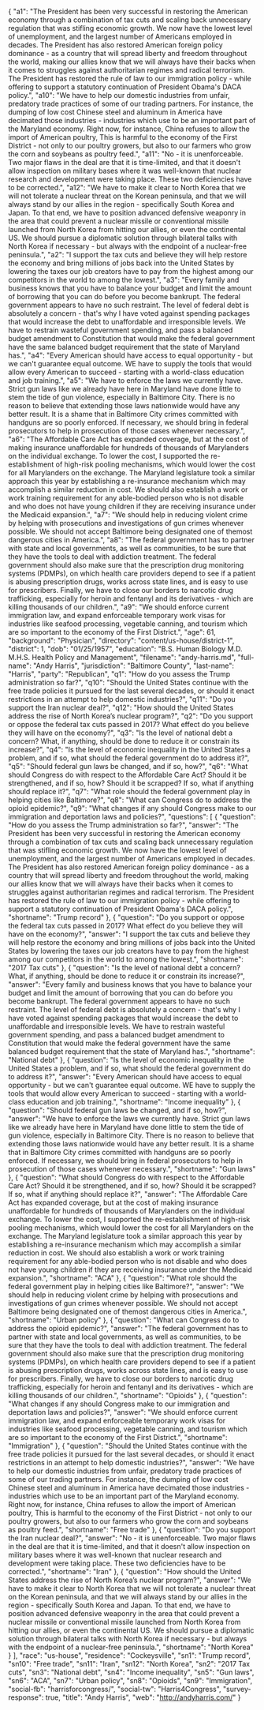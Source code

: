 {
  "a1": "The President has been very successful in restoring the American economy through a combination of tax cuts and scaling back unnecessary regulation that was stifling economic growth. We now have the lowest level of unemployment, and the largest number of Americans employed in decades. The President has also restored American foreign policy dominance - as a country that will spread liberty and freedom throughout the world, making our allies know that we will always have their backs when it comes to struggles against authoritarian regimes and radical terrorism. The President has restored the rule of law to our immigration policy - while offering to support a statutory continuation of President Obama's DACA policy.",
  "a10": "We have to help our domestic industries from unfair, predatory trade practices of some of our trading partners. For instance, the dumping of low cost Chinese steel and aluminum in America have decimated those industries - industries which use to be an important part of the Maryland economy. Right now, for instance, China refuses to allow the import of American poultry, This is harmful to the economy of the First District - not only to our poultry growers, but also to our farmers who grow the corn and soybeans as poultry feed.",
  "a11": "No - it is unenforceable. Two major flaws in the deal are that it is time-limited, and that it doesn't allow inspection on military bases where it was well-known that nuclear research and development were taking place. These two deficiencies have to be corrected.",
  "a12": "We have to make it clear to North Korea that we will not tolerate a nuclear threat on the Korean peninsula, and that we will always stand by our allies in the region - specifically South Korea and Japan. To that end, we have to position advanced defensive weaponry in the area that could prevent a nuclear missile or conventional missile launched from North Korea from hitting our allies, or even the continental US. We should pursue a diplomatic solution through bilateral talks with North Korea if necessary - but always with the endpoint of a nuclear-free peninsula.",
  "a2": "I support the tax cuts and believe they will help restore the economy and bring millions of jobs back into the United States by lowering the taxes our job creators have to pay from the highest among our competitors in the world to among the lowest.",
  "a3": "Every family and business knows that you have to balance your budget and limit the amount of borrowing that you can do before you become bankrupt. The federal government appears to have no such restraint. The level of federal debt is absolutely a concern - that's why I have voted against spending packages that would increase the debt to unaffordable and irresponsible levels. We have to restrain wasteful government spending, and pass a balanced budget amendment to Constitution that would make the federal government have the same balanced budget requirement that the state of Maryland has.",
  "a4": "Every American should have access to equal opportunity - but we can't guarantee equal outcome. WE have to supply the tools that would allow every American to succeed - starting with a world-class education and job training.",
  "a5": "We have to enforce the laws we currently have. Strict gun laws like we already have here in Maryland have done little to stem the tide of gun violence, especially in Baltimore City. There is no reason to believe that extending those laws nationwide would have any better result. It is a shame that in Baltimore City crimes committed with handguns are so poorly enforced. If necessary, we should bring in federal prosecutors to help in prosecution of those cases whenever necessary.",
  "a6": "The Affordable Care Act has expanded coverage, but at the cost of making insurance unaffordable for hundreds of thousands of Marylanders on the individual exchange. To lower the cost, I supported the re-establishment of high-risk pooling mechanisms, which would lower the cost for all Marylanders on the exchange. The Maryland legislature took a similar approach this year by establishing a re-insurance mechanism which may accomplish a similar reduction in cost. We should also establish a work or work training requirement for any able-bodied person who is not disable and who does not have young children if they are receiving insurance under the Medicaid expansion.",
  "a7": "We should help in reducing violent crime by helping with prosecutions and investigations of gun crimes whenever possible. We should not accept Baltimore being designated one of themost dangerous cities in America.",
  "a8": "The federal government has to partner with state and local governments, as well as communities, to be sure that they have the tools to deal with addiction treatment. The federal government should also make sure that the prescription drug monitoring systems (PDMPs), on which health care providers depend to see if a patient is abusing prescription drugs, works across state lines, and is easy to use for prescribers. Finally, we have to close our borders to narcotic drug trafficking, especially for heroin and fentanyl and its derivatives - which are killing thousands of our children.",
  "a9": "We should enforce current immigration law, and expand enforceable temporary work visas for industries like seafood processing, vegetable canning, and tourism which are so important to the economy of the First District.",
  "age": 61,
  "background": "Physician",
  "directory": "content/us-house/district-1",
  "district": 1,
  "dob": "01/25/1957",
  "education": "B.S. Human Biology M.D. M.H.S. Health Policy and Management",
  "filename": "andy-harris.md",
  "full-name": "Andy Harris",
  "jurisdiction": "Baltimore County",
  "last-name": "Harris",
  "party": "Republican",
  "q1": "How do you assess the Trump administration so far?",
  "q10": "Should the United States continue with the free trade policies it pursued for the last several decades, or should it enact restrictions in an attempt to help domestic industries?",
  "q11": "Do you support the Iran nuclear deal?",
  "q12": "How should the United States address the rise of North Korea’s nuclear program?",
  "q2": "Do you support or oppose the federal tax cuts passed in 2017? What effect do you believe they will have on the economy?",
  "q3": "Is the level of national debt a concern? What, if anything, should be done to reduce it or constrain its increase?",
  "q4": "Is the level of economic inequality in the United States a problem, and if so, what should the federal government do to address it?",
  "q5": "Should federal gun laws be changed, and if so, how?",
  "q6": "What should Congress do with respect to the Affordable Care Act? Should it be strengthened, and if so, how? Should it be scrapped? If so, what if anything should replace it?",
  "q7": "What role should the federal government play in helping cities like Baltimore?",
  "q8": "What can Congress do to address the opioid epidemic?",
  "q9": "What changes if any should Congress make to our immigration and deportation laws and policies?",
  "questions": [
    {
      "question": "How do you assess the Trump administration so far?",
      "answer": "The President has been very successful in restoring the American economy through a combination of tax cuts and scaling back unnecessary regulation that was stifling economic growth. We now have the lowest level of unemployment, and the largest number of Americans employed in decades. The President has also restored American foreign policy dominance - as a country that will spread liberty and freedom throughout the world, making our allies know that we will always have their backs when it comes to struggles against authoritarian regimes and radical terrorism. The President has restored the rule of law to our immigration policy - while offering to support a statutory continuation of President Obama's DACA policy.",
      "shortname": "Trump record"
    },
    {
      "question": "Do you support or oppose the federal tax cuts passed in 2017? What effect do you believe they will have on the economy?",
      "answer": "I support the tax cuts and believe they will help restore the economy and bring millions of jobs back into the United States by lowering the taxes our job creators have to pay from the highest among our competitors in the world to among the lowest.",
      "shortname": "2017 Tax cuts"
    },
    {
      "question": "Is the level of national debt a concern? What, if anything, should be done to reduce it or constrain its increase?",
      "answer": "Every family and business knows that you have to balance your budget and limit the amount of borrowing that you can do before you become bankrupt. The federal government appears to have no such restraint. The level of federal debt is absolutely a concern - that's why I have voted against spending packages that would increase the debt to unaffordable and irresponsible levels. We have to restrain wasteful government spending, and pass a balanced budget amendment to Constitution that would make the federal government have the same balanced budget requirement that the state of Maryland has.",
      "shortname": "National debt"
    },
    {
      "question": "Is the level of economic inequality in the United States a problem, and if so, what should the federal government do to address it?",
      "answer": "Every American should have access to equal opportunity - but we can't guarantee equal outcome. WE have to supply the tools that would allow every American to succeed - starting with a world-class education and job training.",
      "shortname": "Income inequality"
    },
    {
      "question": "Should federal gun laws be changed, and if so, how?",
      "answer": "We have to enforce the laws we currently have. Strict gun laws like we already have here in Maryland have done little to stem the tide of gun violence, especially in Baltimore City. There is no reason to believe that extending those laws nationwide would have any better result. It is a shame that in Baltimore City crimes committed with handguns are so poorly enforced. If necessary, we should bring in federal prosecutors to help in prosecution of those cases whenever necessary.",
      "shortname": "Gun laws"
    },
    {
      "question": "What should Congress do with respect to the Affordable Care Act? Should it be strengthened, and if so, how? Should it be scrapped? If so, what if anything should replace it?",
      "answer": "The Affordable Care Act has expanded coverage, but at the cost of making insurance unaffordable for hundreds of thousands of Marylanders on the individual exchange. To lower the cost, I supported the re-establishment of high-risk pooling mechanisms, which would lower the cost for all Marylanders on the exchange. The Maryland legislature took a similar approach this year by establishing a re-insurance mechanism which may accomplish a similar reduction in cost. We should also establish a work or work training requirement for any able-bodied person who is not disable and who does not have young children if they are receiving insurance under the Medicaid expansion.",
      "shortname": "ACA"
    },
    {
      "question": "What role should the federal government play in helping cities like Baltimore?",
      "answer": "We should help in reducing violent crime by helping with prosecutions and investigations of gun crimes whenever possible. We should not accept Baltimore being designated one of themost dangerous cities in America.",
      "shortname": "Urban policy"
    },
    {
      "question": "What can Congress do to address the opioid epidemic?",
      "answer": "The federal government has to partner with state and local governments, as well as communities, to be sure that they have the tools to deal with addiction treatment. The federal government should also make sure that the prescription drug monitoring systems (PDMPs), on which health care providers depend to see if a patient is abusing prescription drugs, works across state lines, and is easy to use for prescribers. Finally, we have to close our borders to narcotic drug trafficking, especially for heroin and fentanyl and its derivatives - which are killing thousands of our children.",
      "shortname": "Opioids"
    },
    {
      "question": "What changes if any should Congress make to our immigration and deportation laws and policies?",
      "answer": "We should enforce current immigration law, and expand enforceable temporary work visas for industries like seafood processing, vegetable canning, and tourism which are so important to the economy of the First District.",
      "shortname": "Immigration"
    },
    {
      "question": "Should the United States continue with the free trade policies it pursued for the last several decades, or should it enact restrictions in an attempt to help domestic industries?",
      "answer": "We have to help our domestic industries from unfair, predatory trade practices of some of our trading partners. For instance, the dumping of low cost Chinese steel and aluminum in America have decimated those industries - industries which use to be an important part of the Maryland economy. Right now, for instance, China refuses to allow the import of American poultry, This is harmful to the economy of the First District - not only to our poultry growers, but also to our farmers who grow the corn and soybeans as poultry feed.",
      "shortname": "Free trade"
    },
    {
      "question": "Do you support the Iran nuclear deal?",
      "answer": "No - it is unenforceable. Two major flaws in the deal are that it is time-limited, and that it doesn't allow inspection on military bases where it was well-known that nuclear research and development were taking place. These two deficiencies have to be corrected.",
      "shortname": "Iran"
    },
    {
      "question": "How should the United States address the rise of North Korea’s nuclear program?",
      "answer": "We have to make it clear to North Korea that we will not tolerate a nuclear threat on the Korean peninsula, and that we will always stand by our allies in the region - specifically South Korea and Japan. To that end, we have to position advanced defensive weaponry in the area that could prevent a nuclear missile or conventional missile launched from North Korea from hitting our allies, or even the continental US. We should pursue a diplomatic solution through bilateral talks with North Korea if necessary - but always with the endpoint of a nuclear-free peninsula.",
      "shortname": "North Korea"
    }
  ],
  "race": "us-house",
  "residence": "Cockeysville",
  "sn1": "Trump record",
  "sn10": "Free trade",
  "sn11": "Iran",
  "sn12": "North Korea",
  "sn2": "2017 Tax cuts",
  "sn3": "National debt",
  "sn4": "Income inequality",
  "sn5": "Gun laws",
  "sn6": "ACA",
  "sn7": "Urban policy",
  "sn8": "Opioids",
  "sn9": "Immigration",
  "social-fb": "harrisforcongress/",
  "social-tw": "Harris4Congress",
  "survey-response": true,
  "title": "Andy Harris",
  "web": "http://andyharris.com/"
}
